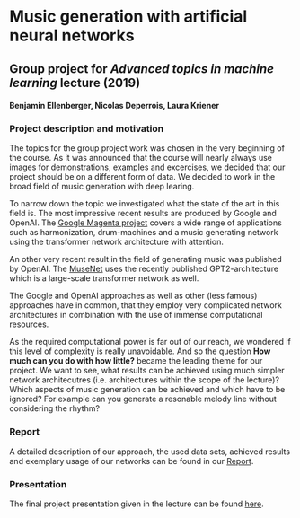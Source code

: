# Music generation with artificial neural networks

## Group project for *Advanced topics in machine learning* lecture (2019)
#### Benjamin Ellenberger, Nicolas Deperrois, Laura Kriener

### Project description and motivation
The topics for the group project work was chosen in the very beginning of the course.
As it was announced that the course will nearly always use images for demonstrations, examples and excercises, we decided that our project should be on a different form of data.
We decided to work in the broad field of music generation with deep learing.

To narrow down the topic we investigated what the state of the art in this field is.
The most impressive recent results are produced by Google and OpenAI.
The [Google Magenta project](https://magenta.tensorflow.org/) covers a wide range of applications such as harmonization, drum-machines and a music generating network using the transformer network architecture with attention.

An other very recent result in the field of generating music was published by OpenAI. The [MuseNet](https://openai.com/blog/musenet/) uses the recently published GPT2-architecture which is a large-scale transformer network as well. 

The Google and OpenAI approaches as well as other (less famous) approaches have in common, that they employ very complicated network architectures in combination with the use of immense computational resources.

As the required computational power is far out of our reach, we wondered if this level of complexity is really unavoidable.
And so the question **How much can you do with how little?** became the leading theme for our project.
We want to see, what results can be achieved using much simpler network architecutres (i.e. architectures within the scope of the lecture)?
Which aspects of music generation can be achieved and which have to be ignored? For example can you generate a resonable melody line without considering the rhythm?

### **Report**
A detailed description of our approach, the used data sets, achieved results and exemplary usage of our networks can be found in our [Report](Report.ipynb).


### **Presentation**
The final project presentation given in the lecture can be found [here](project_presentation.odp).
